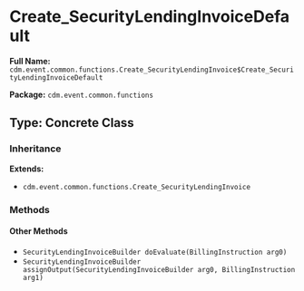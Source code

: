 # Create_SecurityLendingInvoiceDefault

**Full Name:** `cdm.event.common.functions.Create_SecurityLendingInvoice$Create_SecurityLendingInvoiceDefault`

**Package:** `cdm.event.common.functions`

## Type: Concrete Class

### Inheritance

**Extends:**
- `cdm.event.common.functions.Create_SecurityLendingInvoice`

### Methods

#### Other Methods

- `SecurityLendingInvoiceBuilder doEvaluate(BillingInstruction arg0)`
- `SecurityLendingInvoiceBuilder assignOutput(SecurityLendingInvoiceBuilder arg0, BillingInstruction arg1)`

